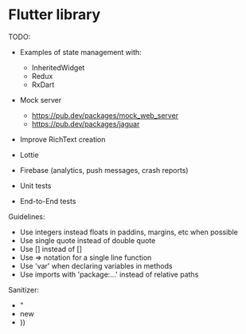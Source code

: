 # Flutter library

TODO:
* Examples of state management with:
    - InheritedWidget
    - Redux
    - RxDart

* Mock server
    - https://pub.dev/packages/mock_web_server
    - https://pub.dev/packages/jaguar

* Improve RichText creation
* Lottie
* Firebase (analytics, push messages, crash reports)
* Unit tests
* End-to-End tests

Guidelines:
* Use integers instead floats in paddins, margins, etc when possible
* Use single quote instead of double quote
* Use [] instead of <Widget>[]
* Use => notation for a single line function
* Use 'var' when declaring variables in methods
* Use imports with 'package:...' instead of relative paths

Sanitizer:
* "
* new
* ))